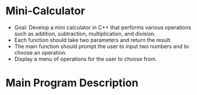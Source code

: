 # Mini-Calculator
- Goal: Develop a mini calculator in C++ that performs various operations such as addition, subtraction, multiplication, and division.
- Each function should take two parameters and return the result. 
- The main function should prompt the user to input two numbers and to choose an operation.
- Display a menu of operations for the user to choose from.

# Main Program Description
